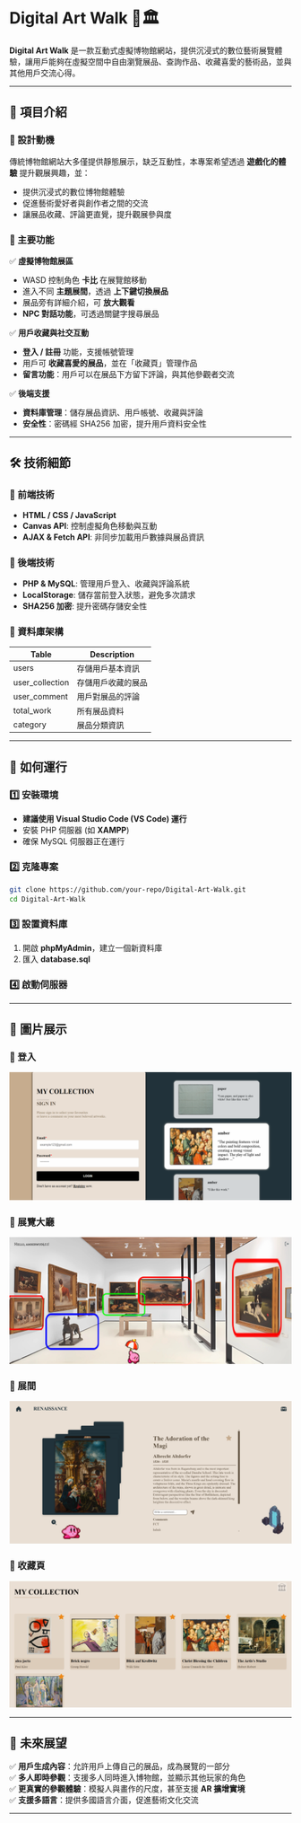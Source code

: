 # Digital Art Walk 🎨🏛️

**Digital Art Walk** 是一款互動式虛擬博物館網站，提供沉浸式的數位藝術展覽體驗，讓用戶能夠在虛擬空間中自由瀏覽展品、查詢作品、收藏喜愛的藝術品，並與其他用戶交流心得。

---

## **📖 項目介紹**
### **🎯 設計動機**
傳統博物館網站大多僅提供靜態展示，缺乏互動性，本專案希望透過 **遊戲化的體驗** 提升觀展興趣，並：
- 提供沉浸式的數位博物館體驗
- 促進藝術愛好者與創作者之間的交流
- 讓展品收藏、評論更直覺，提升觀展參與度

### **🔹 主要功能**
✅ **虛擬博物館展區**
- WASD 控制角色 **卡比** 在展覽館移動
- 進入不同 **主題展間**，透過 **上下鍵切換展品**
- 展品旁有詳細介紹，可 **放大觀看**
- **NPC 對話功能**，可透過關鍵字搜尋展品

✅ **用戶收藏與社交互動**
- **登入 / 註冊** 功能，支援帳號管理
- 用戶可 **收藏喜愛的展品**，並在「收藏頁」管理作品
- **留言功能**：用戶可以在展品下方留下評論，與其他參觀者交流

✅ **後端支援**
- **資料庫管理**：儲存展品資訊、用戶帳號、收藏與評論
- **安全性**：密碼經 SHA256 加密，提升用戶資料安全性

---

## **🛠 技術細節**
### **📌 前端技術**
- **HTML / CSS / JavaScript**
- **Canvas API**: 控制虛擬角色移動與互動
- **AJAX & Fetch API**: 非同步加載用戶數據與展品資訊

### **📌 後端技術**
- **PHP & MySQL**: 管理用戶登入、收藏與評論系統
- **LocalStorage**: 儲存當前登入狀態，避免多次請求
- **SHA256 加密**: 提升密碼存儲安全性

### **📌 資料庫架構**
| Table | Description |
|-------|------------|
| users | 存儲用戶基本資訊 |
| user_collection | 存儲用戶收藏的展品 |
| user_comment | 用戶對展品的評論 |
| total_work | 所有展品資料 |
| category | 展品分類資訊 |

---

## **🚀 如何運行**
### **1️⃣ 安裝環境**
- **建議使用 Visual Studio Code (VS Code) 運行**
- 安裝 PHP 伺服器 (如 **XAMPP**)
- 確保 MySQL 伺服器正在運行

### **2️⃣ 克隆專案**
```bash
git clone https://github.com/your-repo/Digital-Art-Walk.git
cd Digital-Art-Walk
```

### **3️⃣ 設置資料庫**
1. 開啟 **phpMyAdmin**，建立一個新資料庫
2. 匯入 **database.sql**

### **4️⃣ 啟動伺服器**

---

## **📸 圖片展示**
### **🔹 登入**
![登入](./images/login.png)

### **🔹 展覽大廳**
![大廳介面](./images/lobby.png)

### **🔹 展間**
![展間介面](./images/exhibition.png)

### **🔹 收藏頁**
![收藏頁介面](./images/collection.png)

---

## **🚀 未來展望**
✅ **用戶生成內容**：允許用戶上傳自己的展品，成為展覽的一部分  
✅ **多人即時參觀**：支援多人同時進入博物館，並顯示其他玩家的角色  
✅ **更真實的參觀體驗**：模擬人與畫作的尺度，甚至支援 **AR 擴增實境**  
✅ **支援多語言**：提供多國語言介面，促進藝術文化交流  

---
